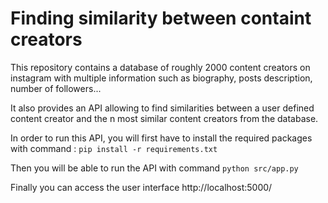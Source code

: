 # Finding similarity between containt creators

This repository contains a database of roughly 2000 content creators on instagram with multiple information such as biography, posts description, number of followers...

It also provides an API allowing to find similarities between a user defined content creator and the n most similar content creators from the database.

In order to run this API, you will first have to install the required packages with command :  `pip install -r requirements.txt` 

Then you will be able to run the API with command `python src/app.py`

Finally you can access the user interface http://localhost:5000/
